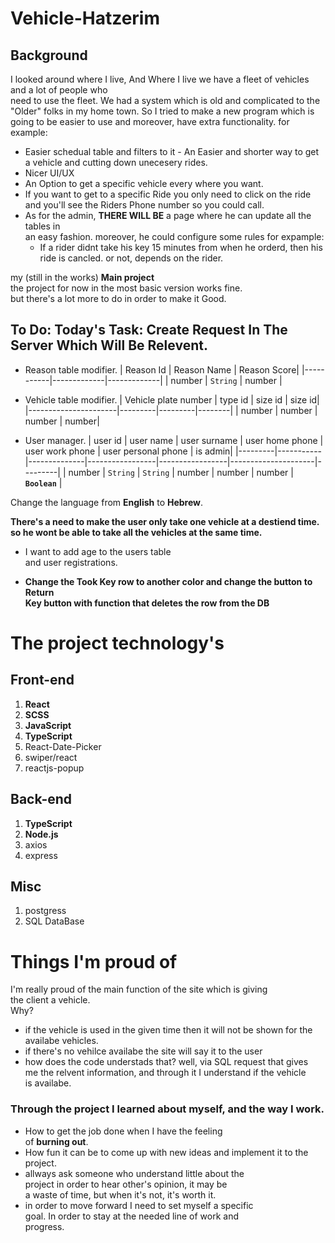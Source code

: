 # Vehicle-Hatzerim

## Background

I looked around where I live, And Where I live we have a fleet of vehicles and a lot of people who  
need to use the fleet. We had a system which is old and complicated to the "Older" folks in my home town.
So I tried to make a new program which is going to be easier to use and moreover, have extra functionality.
for example:

- Easier schedual table and filters to it - An Easier and shorter way to get a vehicle and cutting down unecesery rides.
- Nicer UI/UX
- An Option to get a specific vehicle every where you want.
- If you want to get to a specific Ride you only need to click on the ride  
  and you'll see the Riders Phone number so you could call.
- As for the admin, **THERE WILL BE** a page where he can update all the tables in  
  an easy fashion. moreover, he could configure some rules for expample:
  - If a rider didnt take his key 15 minutes from when he orderd, then his ride is cancled.
    or not, depends on the rider.

my (still in the works) **Main project**  
the project for now in the most basic version works fine.  
but there's a lot more to do in order to make it Good.

## To Do: Today's Task: **Create Request In The Server Which Will Be Relevent.**

- Reason table modifier.
  | Reason Id | Reason Name | Reason Score|
  |-----------|-------------|-------------|
  | number | `String` | number |

- Vehicle table modifier.
  | Vehicle plate number | type id | size id | size id|
  |----------------------|---------|---------|--------|
  | number | number | number | number|
- User manager.
  | user id | user name | user surname | user home phone | user work phone | user personal phone | is admin|
  |---------|-----------|--------------|-----------------|-----------------|---------------------|---------|
  | number | `String` | `String` | number | number | number | **`Boolean`** |

Change the language from **English** to **Hebrew**.

**There's a need to make the user only take one vehicle at a destiend time.**  
**so he wont be able to take all the vehicles at the same time.**

- I want to add age to the users table  
  and user registrations.

- **Change the Took Key row to another color and change the button to Return**  
  **Key button with function that deletes the row from the DB**

#

# The project technology's

## Front-end

1. **React**
2. **SCSS**
3. **JavaScript**
4. **TypeScript**
5. React-Date-Picker
6. swiper/react
7. reactjs-popup

## Back-end

1. **TypeScript**
2. **Node.js**
3. axios
4. express

## Misc

1. postgress
2. SQL DataBase

#

# Things I'm proud of

I'm really proud of the main function of the site which is giving  
the client a vehicle.  
Why?

- if the vehicle is used in the given time then it will not be shown for the  
  availabe vehicles.
- if there's no vehilce availabe the site will say it to the user
- how does the code understads that? well, via SQL request that gives  
  me the relvent information, and through it I understand if the vehicle  
  is availabe.

### Through the project I learned about myself, and the way I work.

- How to get the job done when I have the feeling  
  of **burning out**.
- How fun it can be to come up with new ideas and
  implement it to the project.
- allways ask someone who understand little about the  
  project in order to hear other's opinion, it may be  
  a waste of time, but when it's not, it's worth it.
- in order to move forward I need to set myself a specific  
  goal. In order to stay at the needed line of work and  
  progress.
